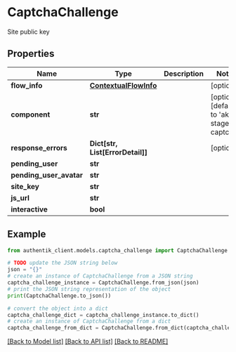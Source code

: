 # CaptchaChallenge

Site public key

## Properties

Name | Type | Description | Notes
------------ | ------------- | ------------- | -------------
**flow_info** | [**ContextualFlowInfo**](ContextualFlowInfo.md) |  | [optional] 
**component** | **str** |  | [optional] [default to 'ak-stage-captcha']
**response_errors** | **Dict[str, List[ErrorDetail]]** |  | [optional] 
**pending_user** | **str** |  | 
**pending_user_avatar** | **str** |  | 
**site_key** | **str** |  | 
**js_url** | **str** |  | 
**interactive** | **bool** |  | 

## Example

```python
from authentik_client.models.captcha_challenge import CaptchaChallenge

# TODO update the JSON string below
json = "{}"
# create an instance of CaptchaChallenge from a JSON string
captcha_challenge_instance = CaptchaChallenge.from_json(json)
# print the JSON string representation of the object
print(CaptchaChallenge.to_json())

# convert the object into a dict
captcha_challenge_dict = captcha_challenge_instance.to_dict()
# create an instance of CaptchaChallenge from a dict
captcha_challenge_from_dict = CaptchaChallenge.from_dict(captcha_challenge_dict)
```
[[Back to Model list]](../README.md#documentation-for-models) [[Back to API list]](../README.md#documentation-for-api-endpoints) [[Back to README]](../README.md)


